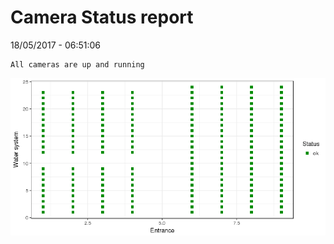 Camera Status report
================
18/05/2017 - 06:51:06

    All cameras are up and running

![](camreport_files/figure-markdown_github/unnamed-chunk-2-1.png)
